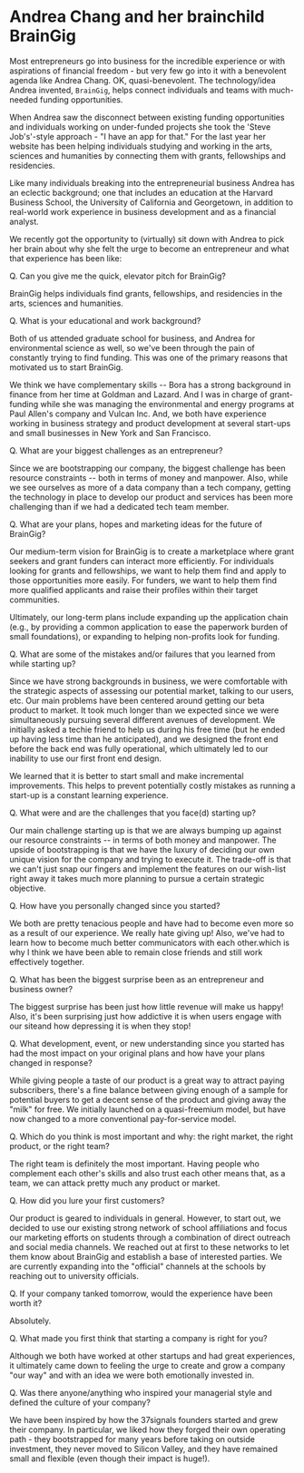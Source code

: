 # Andrea Chang and her brainchild BrainGig

Most entrepreneurs go into business for the incredible experience or with aspirations of financial freedom - but very few go into it with a benevolent agenda like Andrea Chang. OK, quasi-benevolent. The technology/idea Andrea invented, `BrainGig`, helps connect individuals and teams with much-needed funding opportunities.

When Andrea saw the disconnect between existing funding opportunities and individuals working on under-funded projects she took the 'Steve Job's'-style approach - "I have an app for that." For the last year her website has been helping individuals studying and working in the arts, sciences and humanities by connecting them with grants, fellowships and residencies.

Like many individuals breaking into the entrepreneurial business Andrea has an eclectic background; one that includes an education at the Harvard Business School, the University of California and Georgetown, in addition to real-world work experience in business development and as a financial analyst.

We recently got the opportunity to (virtually) sit down with Andrea to pick her brain about why she felt the urge to become an entrepreneur and what that experience has been like:

Q. Can you give me the quick, elevator pitch for BrainGig?

BrainGig helps individuals find grants, fellowships, and residencies in the arts, sciences and humanities. 

Q. What is your educational and work background?

Both of us attended graduate school for business, and Andrea for environmental science as well, so we've been through the pain of constantly trying to find funding. This was one of the primary reasons that motivated us to start BrainGig.

We think we have complementary skills -- Bora has a strong background in finance from her time at Goldman and Lazard. And I was in charge of grant-funding while she was managing the environmental and energy programs at Paul Allen's company and Vulcan Inc. And, we both have experience working in business strategy and product development at several start-ups and small businesses in New York and San Francisco.

Q. What are your biggest challenges as an entrepreneur?

Since we are bootstrapping our company, the biggest challenge has been resource constraints -- both in terms of money and manpower. Also, while we see ourselves as more of a data company than a tech company, getting the technology in place to develop our product and services has been more challenging than if we had a dedicated tech team member.

Q. What are your plans, hopes and marketing ideas for the future of BrainGig?

Our medium-term vision for BrainGig is to create a marketplace where grant seekers and grant funders can interact more efficiently. For individuals looking for grants and fellowships, we want to help them find and apply to those opportunities more easily. For funders, we want to help them find more qualified applicants and raise their profiles within their target communities. 

Ultimately, our long-term plans include expanding up the application chain (e.g., by providing a common application to ease the paperwork burden of small foundations), or expanding to helping non-profits look for funding. 

Q. What are some of the mistakes and/or failures that you learned from while starting up?

Since we have strong backgrounds in business, we were comfortable with the strategic aspects of assessing our potential market, talking to our users, etc. Our main problems have been centered around getting our beta product to market. It took much longer than we expected since we were simultaneously pursuing several different avenues of development. We initially asked a techie friend to help us during his free time (but he ended up having less time than he anticipated), and we designed the front end before the back end was fully operational, which ultimately led to our inability to use our first front end design.

We learned that it is better to start small and make incremental improvements. This helps to prevent potentially costly mistakes as running a start-up is a constant learning experience.

Q. What were and are the challenges that you face(d) starting up?

Our main challenge starting up is that we are always bumping up against our resource constraints -- in terms of both money and manpower. The upside of bootstrapping is that we have the luxury of deciding our own unique vision for the company and trying to execute it. The trade-off is that we can't just snap our fingers and implement the features on our wish-list right away it takes much more planning to pursue a certain strategic objective.

Q. How have you personally changed since you started?

We both are pretty tenacious people and have had to become even more so as a result of our experience. We really hate giving up! Also, we've had to learn how to become much better communicators with each other.which is why I think we have been able to remain close friends and still work effectively together.

Q. What has been the biggest surprise been as an entrepreneur and business owner?

The biggest surprise has been just how little revenue will make us happy! Also, it's been surprising just how addictive it is when users engage with our siteand how depressing it is when they stop!

Q. What development, event, or new understanding since you started has had the most impact on your original plans and how have your plans changed in response?

While giving people a taste of our product is a great way to attract paying subscribers, there's a fine balance between giving enough of a sample for potential buyers to get a decent sense of the product and giving away the "milk" for free. We initially launched on a quasi-freemium model, but have now changed to a more conventional pay-for-service model. 

Q. Which do you think is most important and why: the right market, the right product, or the right team?

The right team is definitely the most important. Having people who complement each other's skills and also trust each other means that, as a team, we can attack pretty much any product or market. 

Q. How did you lure your first customers?

Our product is geared to individuals in general. However, to start out, we decided to use our existing strong network of school affiliations and focus our marketing efforts on students through a combination of direct outreach and social media channels. We reached out at first to these networks to let them know about BrainGig and establish a base of interested parties. We are currently expanding into the "official" channels at the schools by reaching out to university officials. 

Q. If your company tanked tomorrow, would the experience have been worth it?

Absolutely. 

Q. What made you first think that starting a company is right for you?

Although we both have worked at other startups and had great experiences, it ultimately came down to feeling the urge to create and grow a company "our way" and with an idea we were both emotionally invested in.

Q. Was there anyone/anything who inspired your managerial style and defined the culture of your company?

We have been inspired by how the 37signals founders started and grew their company. In particular, we liked how they forged their own operating path - they bootstrapped for many years before taking on outside investment, they never moved to Silicon Valley, and they have remained small and flexible (even though their impact is huge!).
